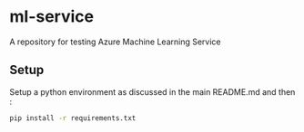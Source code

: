 # ml-service

A repository for testing Azure Machine Learning Service

## Setup
Setup a python environment as discussed in the main README.md and then :

```bash
pip install -r requirements.txt
```



